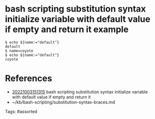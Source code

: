 # bash scripting substitution syntax initialize variable with default value if empty and return it example
```
$ echo ${name:="default"}
default
$ name=coyote
$ echo ${name:="default"}
coyote
```

# References
- [20221003151315](/zet/20221003151315/) bash scripting substitution syntax initialize variable with default value if empty and return it
- ~/kb/bash-scripting/substitution-syntax-braces.md

Tags:
    #assorted

